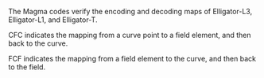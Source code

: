 The Magma codes verify the encoding and decoding maps of Elligator-L3, Elligator-L1, and Elligator-T.

CFC indicates the mapping from a curve point to a field element, and then back to the curve.

FCF indicates the mapping from a field element to the curve, and then back to the field.
